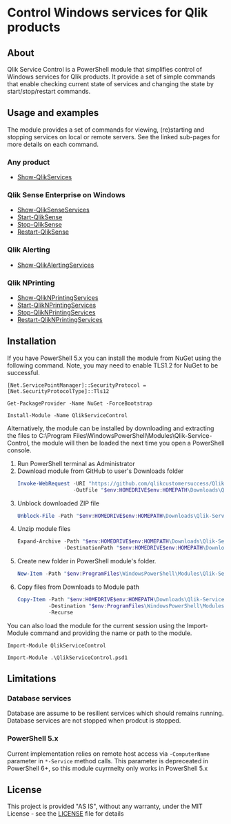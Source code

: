 # Control Windows services for Qlik products

## About
Qlik Service Control is a PowerShell module that simplifies control of Windows services for Qlik products. It provide a set of simple commands that enable checking current state of services and changing the state by start/stop/restart commands.

## Usage and examples

The module provides a set of commands for viewing, (re)starting and stopping services on local or remote servers. See the linked sub-pages for more details on each command.

### Any product

* [Show-QlikServices](./docs/Show-QlikServices.md)

### Qlik Sense Enterprise on Windows

* [Show-QlikSenseServices](./docs/Show-QlikSenseServices.md)
* [Start-QlikSense](./docs/Start-QlikSense.md)
* [Stop-QlikSense](./docs/Stop-QlikSense.md)
* [Restart-QlikSense](./docs/Restart-QlikSense.md)

### Qlik Alerting 
* [Show-QlikAlertingServices](./docs/Show-QlikAlertingServices.md)

### Qlik NPrinting
* [Show-QlikNPrintingServices](./docs/Show-QlikNPrintingServices.md)
* [Start-QlikNPrintingServices](./docs/Start-QlikNPrintingServices.md)
* [Stop-QlikNPrintingServices](./docs/Stop-QlikNPrintingServices.md)
* [Restart-QlikNPrintingServices](./docs/Restart-QlikNPrintingServices.md)

<!--- 
### QlikView Server / Publisher
* [Show-QlikViewServices](./docs/Show-QlikViewServices.md)


* [Start-QlikAlertingServices](./docs/Start-QlikAlertingServices.md)
* [Start-QlikViewServices](./docs/Start-QlikViewServices.md)

* [Stop-QlikAlertingServices](./docs/Stop-QlikAlertingServices.md)
* [Stop-QlikViewServices](./docs/Stop-QlikViewServices.md)

* [Restart-QlikAlertingServices](./docs/Restart-QlikAlertingServices.md)
* [Restart-QlikViewServices](./docs/Restart-QlikViewServices.md)
//-->

## Installation

If you have PowerShell 5.x you can install the module from NuGet using the following command. Note, you may need to enable TLS1.2 for NuGet to be successful. 

```
[Net.ServicePointManager]::SecurityProtocol = [Net.SecurityProtocolType]::Tls12
```
```
Get-PackageProvider -Name NuGet -ForceBootstrap
```
```
Install-Module -Name QlikServiceControl
```
Alternatively, the module can be installed by downloading and extracting the files to C:\Program Files\WindowsPowerShell\Modules\Qlik-Service-Control, the module will then be loaded the next time you open a PowerShell console. 

1. Run PowerShell terminal as Administrator
1. Download module from GitHub to user's Downloads folder
    ``` powershell
    Invoke-WebRequest -URI "https://github.com/qlikcustomersuccess/Qlik-Service-Control/archive/master.zip" `
                      -OutFile "$env:HOMEDRIVE$env:HOMEPATH\Downloads\Qlik-Service-Control.zip"
    ```
1. Unblock downloaded ZIP file
    ``` powershell
    Unblock-File -Path "$env:HOMEDRIVE$env:HOMEPATH\Downloads\Qlik-Service-Control.zip"
    ```    
1. Unzip module files
    ``` powershell
    Expand-Archive -Path "$env:HOMEDRIVE$env:HOMEPATH\Downloads\Qlik-Service-Control.zip" `
                   -DestinationPath "$env:HOMEDRIVE$env:HOMEPATH\Downloads\"
    ```
1. Create new folder in PowerShell module's folder. 
    ``` powershell
    New-Item -Path "$env:ProgramFiles\WindowsPowerShell\Modules\Qlik-Service-Control" -ItemType Directory
    ```
1. Copy files from Downloads to Module path
    ``` powershell
    Copy-Item -Path "$env:HOMEDRIVE$env:HOMEPATH\Downloads\Qlik-Service-Control-master\" `
              -Destination "$env:ProgramFiles\WindowsPowerShell\Modules\Qlik-Service-Control"  `
              -Recurse
    ```

You can also load the module for the current session using the Import-Module command and providing the name or path to the module.

```
Import-Module QlikServiceControl
```
```
Import-Module .\QlikServiceControl.psd1
```

## Limitations

### Database services

Database are assume to be resilient services which should remains running. 
Database services are not stopped when prodcut is stopped. 

### PowerShell 5.x

Current implementation relies on remote host access via `-ComputerName` parameter in `*-Service` method calls. 
This parameter is depreceated in PowerShell 6+, so this module cuyrrnelty only works in PowerShell 5.x

## License

This project is provided "AS IS", without any warranty, under the MIT License - see the [LICENSE](LICENSE) file for details